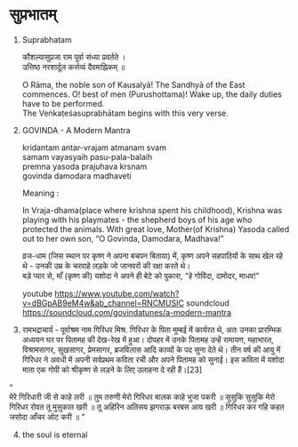 
# सुप्रभातम्

1. Suprabhatam

    कौशल्यासुप्रजा राम पूर्वा संध्या प्रवर्तते ।  
    उत्तिष्ठ नरशार्दूल कर्त्तव्यं दैवमाह्निकम् ॥

    O Rāma, the noble son of Kausalyā! The Sandhyā of the East commences. O! best of men (Purushottama)! Wake up, the daily duties have to be performed.  
    The Veṅkaṭeśasuprabhātam begins with this very verse.

2. GOVINDA - A Modern Mantra  

    kridantam antar-vrajam atmanam svam  
    samam vayasyaih pasu-pala-balaih  
    premna yasoda prajuhava krsnam  
    govinda damodara madhaveti  

    Meaning :

    In Vraja-dhama(place where krishna spent his childhood), Krishna was playing with his playmates - the shepherd boys of his age who protected the animals.
    With great love, Mother(of Krishna) Yasoda called out to her own son, “O Govinda, Damodara, Madhava!”

    व्रज-धाम (जिस स्थान पर कृष्ण ने अपना बचपन बिताया) में, कृष्ण अपने सहपाठियों के साथ खेल रहे थे - उनकी उम्र के चरवाहे लड़के जो जानवरों की रक्षा करते थे।  
    बड़े प्यार से, माँ (कृष्ण की) यशोदा ने अपने ही बेटे को पुकारा, "हे गोविंदा, दामोदर, माधव!"

    youtube <https://www.youtube.com/watch?v=dBGpAB9eM4w&ab_channel=RNCMUSIC>
    soundcloud <https://soundcloud.com/govindatunes/a-modern-mantra>
    
 3. रामभद्राचार्य - पूर्वाश्रम नाम गिरिधर मिश्र. गिरिधर के पिता मुम्बई में कार्यरत थे, अतः उनका प्रारम्भिक अध्ययन घर पर पितामह की देख-रेख में हुआ। दोपहर में उनके पितामह उन्हें रामायण, महाभारत, विश्रामसागर, सुखसागर, प्रेमसागर, ब्रजविलास आदि काव्यों के पद सुना देते थे। तीन वर्ष की आयु में गिरिधर ने अवधी में अपनी सर्वप्रथम कविता रची और अपने पितामह को सुनाई। इस कविता में यशोदा माता एक गोपी को श्रीकृष्ण से लड़ने के लिए उलाहना दे रही हैं।[23]

“	
मेरे गिरिधारी जी से काहे लरी ॥
तुम तरुणी मेरो गिरिधर बालक काहे भुजा पकरी ॥
सुसुकि सुसुकि मेरो गिरिधर रोवत तू मुसुकात खरी ॥
तू अहिरिन अतिसय झगराऊ बरबस आय खरी ॥
गिरिधर कर गहि कहत जसोदा आँचर ओट करी ॥
”


4. the soul is eternal
